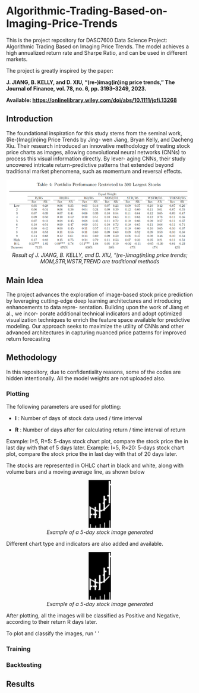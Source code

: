 # Algorithmic-Trading-Based-on-Imaging-Price-Trends
This is the project repository for DASC7600 Data Science Project: Algorithmic Trading Based on Imaging Price Trends. 
The model achieves a high annualized return rate and Sharpe Ratio, and can be used in different markets.

The project is greatly inspired by the paper: 

<b>J. JIANG, B. KELLY, and D. XIU, “(re-)imag(in)ing price trends,”
The Journal of Finance, vol. 78, no. 6, pp. 3193–3249, 2023.</b>

<b>Available: https://onlinelibrary.wiley.com/doi/abs/10.1111/jofi.13268</b>

## Introduction

The foundational inspiration for this study stems from
the seminal work, (Re-)Imag(in)ing Price Trends by Jing-
wen Jiang, Bryan Kelly, and Dacheng Xiu. Their research
introduced an innovative methodology of treating stock price
charts as images, allowing convolutional neural networks
(CNNs) to process this visual information directly. By lever-
aging CNNs, their study uncovered intricate return-predictive
patterns that extended beyond traditional market phenomena,
such as momentum and reversal effects.

<p align="center">
  <img src="./figures/paper_result.png" width="800"><br>
  <em>Result of J. JIANG, B. KELLY, and D. XIU, “(re-)imag(in)ing price trends; MOM,STR,WSTR,TREND are traditional methods</em>
</p>

## Main Idea
The project advances the exploration of image-based stock
price prediction by leveraging cutting-edge deep learning
architectures and introducing enhancements to data repre-
sentation. Building upon the work of Jiang et al., we incor-
porate additional technical indicators and adopt optimized
visualization techniques to enrich the feature space available
for predictive modeling. Our approach seeks to maximize the
utility of CNNs and other advanced architectures in capturing
nuanced price patterns for improved return forecasting

## Methodology
In this repository, due to confidentiality reasons, some of the codes are hidden intentionally. All the model weights are not uploaded also.

### Plotting
The following parameters are used for plotting:
- <b>I</b> : Number of days of stock data used / time interval

- <b>R</b> : Number of days after for calculating return / time interval of return

Example: I=5, R=5: 5-days stock chart plot, compare the stock price the in last day with that of 5 days later.
Example: I=5, R=20: 5-days stock chart plot, compare the stock price the in last day with that of 20 days later.



The stocks are represented in OHLC chart in black and white, along with volume bars and a moving average line, as shown below
<p align="center">
  <img src="./examples/AEP_30.png" width="60"><br>
  <em>Example of a 5-day stock image generated</em>
</p>

Different chart type and indicators are also added and available.
<p align="center">
  <img src="./examples/AEP_30.png" width="60"><br>
  <em>Example of a 5-day stock image generated</em>
</p>

After plotting, all the images will be classified as Positive and Negative, according to their return R days later.

To plot and classify the images, run
'
'


### Training

### Backtesting

## Results
